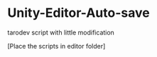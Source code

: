 # Unity-Editor-Auto-save

tarodev script with little modification

[Place the scripts in editor folder]
